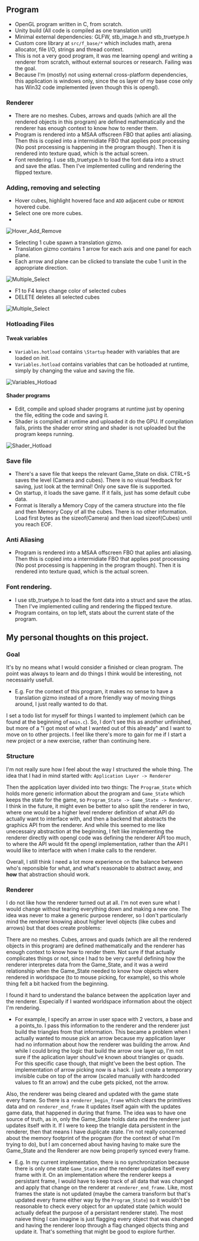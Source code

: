 ## Program
- OpenGL program written in C, from scratch.
- Unity build (All code is compiled as one translation unit)
- Minimal external dependencies: GLFW, stb_image.h and stb_truetype.h
- Custom core library at `src/f_base/*` which includes math, arena allocator, file I/O, strings and thread context.
- This is not a very good program, it was me learning opengl and writing a renderer from scratch, without external sources or research. Failing was the goal.
- Because I'm (mostly) not using external cross-platform dependencies, this application is windows only, since the os layer of my base cose only has Win32 code implemented (even though this is opengl).

### Renderer 
- There are no meshes. Cubes, arrows and quads (which are all the rendered objects in this program) are defined mathematically and the renderer has enough context to know how to render them.
- Program is rendered into a MSAA offscreen FBO that aplies anti aliasing. Then this is copied into a intermidiate FBO that applies post processing (No post processing is happening in the program though). Then it is rendered into texture quad, which is the actual screen.
- Font rendering. I use stb_truetype.h to load the font data into a struct and save the atlas. Then I've implemented culling and rendering the flipped texture.

### Adding, removing and selecting
- Hover cubes, highlight hovered face and `ADD` adjacent cube or `REMOVE` hovered cube.
- Select one ore more cubes.
- 
![Hover_Add_Remove](readme.res/hover_add_remove.gif)
- Selecting 1 cube spawn a translation gizmo.
- Translation gizmo contains 1 arrow for each axis and one panel for each plane.
- Each arrow and plane can be clicked to translate the cube 1 unit in the appropriate direction.

![Multiple_Select](readme.res/translate_gizmo.gif)

- F1 to F4 keys change color of selected cubes
- DELETE deletes all selected cubes

![Multiple_Select](readme.res/multiple_select.gif)

### Hotloading Files
#### Tweak variables
- `Variables.hotload` contains `\Startup` header with variables that are loaded on init.
- `Variables.hotload` contains variables that can be hotloaded at runtime, simply by changing the value and saving the file.

![Variables_Hotload](readme.res/variables_hotload.gif)

#### Shader programs
- Edit, compile and upload shader programs at runtime just by opening the file, editing the code and saving it.
- Shader is compiled at runtime and uploaded it do the GPU. If compilation fails, prints the shader error string and shader is not uploaded but the program keeps running.

![Shader_Hotload](readme.res/shader_hotload.gif)
### Save file
- There's a save file that keeps the relevant Game_State on disk. CTRL+S saves the level (Camera and cubes). There is no visual feedback for saving, just look at the terminal! Only one save file is supported.
- On startup, it loads the save game. If it fails, just has some default cube data.
- Format is literally a Memory Copy of the camera structure into the file and then Memory Copy of all the cubes. There is no other information. Load first bytes as the sizeof(Camera) and then load sizeof(Cubes) until you reach EOF.

### Anti Aliasing 
- Program is rendered into a MSAA offscreen FBO that aplies anti aliasing. Then this is copied into a intermidiate FBO that applies post processing (No post processing is happening in the program though). Then it is rendered into texture quad, which is the actual screen.

### Font rendering.
- I use stb_truetype.h to load the font data into a struct and save the atlas. Then I've implemented culling and rendering the flipped texture.
- Program contains, on top left, stats about the current state of the program. 

## My personal thoughts on this project.
### Goal
It's by no means what I would consider a finished or clean program. The point was always to learn and do things I think would be interesting, not necessairly usefull.
- E.g. For the context of this program, it makes no sense to have a translation gizmo instead of a more friendly way of moving things around, I just really wanted to do that.

I set a todo list for myself for things I wanted to implement (which can be found at the beginning of `main.c`). So, I don't see this as another unfinished, but more of a "I got most of what I wanted out of this already" and I want to move on to other projects. I feel like there's more to gain for me if I start a new project or a new exercise, rather than continuing here.

### Structure
I'm not really sure how I feel about the way I structured the whole thing. The idea that I had in mind started with: `Application Layer -> Renderer`

Then the application layer divided into two things: The `Program_State` which holds more generic information about the program and `Game_State` which keeps the state for the game, so `Program_State -> Game_State -> Renderer`. I think in the future, it might even be better to also split the renderer in two, where one would be a higher level renderer definition of what API do actually want to interface with, and then a backend that abstracts the graphics API from the renderer. And while this seemed to me like unecessairy abstraction at the beginning, I felt like implementing the renderer directly with opengl code was defining the renderer API too much, to where the API would fit the opengl implementation, rather than the API I would like to interface with when I make calls to the renderer.

Overall, I still think I need a lot more experience on the balance between who's reponsible for what, and what's reasonable to abstract away, and **how** that abstraction should work.

### Renderer
I do not like how the renderer turned out at all. I'm not even sure what I would change without tearing everything down and making a new one. The idea was never to make a generic purpose renderer, so I don't particularly mind the renderer knowing about higher level objects (like cubes and arrows) but that does create problems:

There are no meshes. Cubes, arrows and quads (which are all the rendered objects in this program) are defined mathematically and the renderer has enough context to know how to render them. Not sure if that actually complicates things or not, since I had to be very careful defining how the renderer interpretes data from the Game_State, and it was a weird relationship when the Game_State needed to know how objects where rendered in worldspace (to to mouse picking, for example), so this whole thing felt a bit hacked from the beginning.

I found it hard to understand the balance between the application layer and the renderer. Especially if I wanted worldspace information about the object I'm rendering. 
  - For example, I specify an arrow in user space with 2 vectors, a base and a points_to. I pass this information to the renderer and the renderer just build the triangles from that information. This became a problem when I actually wanted to mouse pick an arrow because my application layer had no information about how the renderer was building the arrow. And while I could bring the logic that build the arrow one layer up, I'm not sure if the aplication layer should've known about triangles or quads. For this specific case though, that might've been the best option. The implementation of arrow picking now is a hack. I just create a temporary invisible cube on top of the arrow (scaled manually with hardcoded values to fit an arrow) and the cube gets picked, not the arrow.

Also, the renderer was being cleared and updated with the game state every frame. So there is a `renderer_begin_frame` which clears the primitives data and on `renderer_end_frame` it updates itself again with the updates game data, that happened in during that frame. The idea was to have one source of truth, as in, only the Game_State holds data and the renderer just updates itself with it. If I were to keep the triangle data persistent in the renderer, then that means I have duplicate state. I'm not really concerned about the memory footprint of the program (for the context of what I'm trying to do), but I am concerned about having having to make sure the Game_State and the Renderer are now being properly synced every frame. 
  - E.g. In my current implementation, there is no synchronization because there is only one state `Game_State` and the renderer updates itself every frame with it. On an implementation where the renderer keeps a persistant frame, I would have to keep track of all data that was changed and apply that change on the renderer at `renderer_end_frame`. Like, most frames the state is not updated (maybe the camera transform but that's updated every frame either way by the `Program_State`) so it wouldn't be reasonable to check every object for an updated state (which would actually defeat the purpose of a persistant renderer state). The most naieve thing I can imagine is just flagging every object that was changed and having the renderer loop through a flag changed objects thing and update it. That's something that might be good to explore further.
